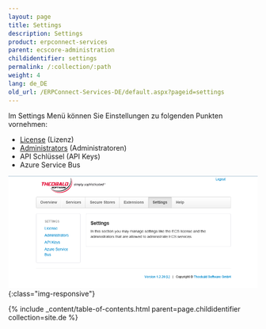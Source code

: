 ```yaml
---
layout: page
title: Settings
description: Settings
product: erpconnect-services
parent: ecscore-administration
childidentifier: settings
permalink: /:collection/:path
weight: 4
lang: de_DE
old_url: /ERPConnect-Services-DE/default.aspx?pageid=settings
---
```


Im Settings Menü können Sie Einstellungen zu folgenden Punkten vornehmen:

- [License](license) (Lizenz)
- [Administrators](administrators) (Administratoren)
- API Schlüssel (API Keys)
- Azure Service Bus

![ecscore-managementsite19](/img/content/ecscore-managementsite19.jpg.png){:class="img-responsive"}

{% include _content/table-of-contents.html parent=page.childidentifier collection=site.de %}
